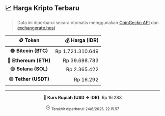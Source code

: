 

<!-- HARGA_KRIPTO -->
## 📈 Harga Kripto Terbaru

> Data ini diperbarui secara otomatis menggunakan [CoinGecko API](https://www.coingecko.com/) dan [exchangerate.host](https://exchangerate.host/)

<div align="center">

| 🪙 Token | 💰 Harga (IDR) |
|:------:|---------------:|
| 🟠 **Bitcoin (BTC)**   | Rp 1.721.310.649 |
| 🔵 **Ethereum (ETH)**  | Rp 39.698.783 |
| 🟣 **Solana (SOL)**    | Rp 2.365.422 |
| 🟢 **Tether (USDT)**   | Rp 16.292 |

---

💱 **Kurs Rupiah (USD → IDR)**: Rp 16.283

🕒 <sub>Terakhir diperbarui: 24/6/2025, 22.15.57</sub>

</div>
<!-- /HARGA_KRIPTO -->